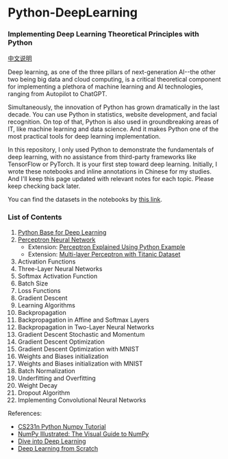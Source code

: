 # Python-DeepLearning
### Implementing Deep Learning Theoretical Principles with Python

[中文说明](./ChineseReadme.md)

Deep learning, as one of the three pillars of next-generation AI--the other two being big data and cloud computing, is a critical theoretical component for implementing a plethora of machine learning and AI technologies, ranging from Autopilot to ChatGPT. 

Simultaneously, the innovation of Python has grown dramatically in the last decade. You can use Python in statistics, website development, and facial recognition. On top of that, Python is also used in groundbreaking areas of IT, like machine learning and data science. And it makes Python one of the most practical tools for deep learning implementation.

In this repository, I only used Python to demonstrate the fundamentals of deep learning, with no assistance from third-party frameworks like TensorFlow or PyTorch. It is your first step toward deep learning. Initially, I wrote these notebooks and inline annotations in Chinese for my studies. And I'll keep this page updated with relevant notes for each topic. Please keep checking back later.

You can find the datasets in the notebooks by [this link](https://pan.baidu.com/s/1LFtqMtOZ4w2LeRfgFwm-fA?pwd=yek8).

### List of Contents

1.	[Python Base for Deep Learning](./01.%20Python%20深度学习编程基础.ipynb)
2.	[Perceptron Neural Network](./02.%20感知机基础运算.ipynb)
    - Extension: [Perceptron Explained Using Python Example](https://dzone.com/articles/perceptron-explained-using-python-example-data-ana)
    - Extension: [Multi-layer Perceptron with Titanic Dataset](https://www.kaggle.com/code/androbomb/simple-nn-with-python-multi-layer-perceptron)
3.	Activation Functions
4.	Three-Layer Neural Networks
5.	Softmax Activation Function
6.	Batch Size
7.	Loss Functions
8.	Gradient Descent
9.	Learning Algorithms
10.	Backpropagation
11.	Backpropagation in Affine and Softmax Layers
12.	Backpropagation in Two-Layer Neural Networks
13.	Gradient Descent Stochastic and Momentum
14.	Gradient Descent Optimization
15.	Gradient Descent Optimization with MNIST
16.	Weights and Biases initialization
17.	Weights and Biases initialization with MNIST
18.	Batch Normalization
19.	Underfitting and Overfitting
20.	Weight Decay
21.	Dropout Algorithm
22.	Implementing Convolutional Neural Networks

References:
- [CS231n Python Numpy Tutorial](https://cs231n.github.io/python-numpy-tutorial/)
- [NumPy Illustrated: The Visual Guide to NumPy](https://medium.com/better-programming/numpy-illustrated-the-visual-guide-to-numpy-3b1d4976de1d)
- [Dive into Deep Learning](https://d2l.ai/)
- [Deep Learning from Scratch](https://github.com/oreilly-japan/deep-learning-from-scratch)
